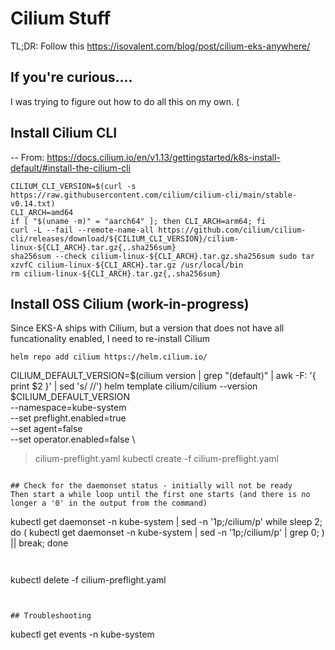 # Cilium Stuff

TL;DR:
Follow this
https://isovalent.com/blog/post/cilium-eks-anywhere/


## If you're curious....
I was trying to figure out how to do all this on my own. (

## Install Cilium CLI 
-- From: https://docs.cilium.io/en/v1.13/gettingstarted/k8s-install-default/#install-the-cilium-cli
```
CILIUM_CLI_VERSION=$(curl -s https://raw.githubusercontent.com/cilium/cilium-cli/main/stable-v0.14.txt)
CLI_ARCH=amd64
if [ "$(uname -m)" = "aarch64" ]; then CLI_ARCH=arm64; fi
curl -L --fail --remote-name-all https://github.com/cilium/cilium-cli/releases/download/${CILIUM_CLI_VERSION}/cilium-linux-${CLI_ARCH}.tar.gz{,.sha256sum}
sha256sum --check cilium-linux-${CLI_ARCH}.tar.gz.sha256sum sudo tar xzvfC cilium-linux-${CLI_ARCH}.tar.gz /usr/local/bin
rm cilium-linux-${CLI_ARCH}.tar.gz{,.sha256sum}
```

## Install OSS Cilium (work-in-progress)
Since EKS-A ships with Cilium, but a version that does not have all funcationality enabled, I need to re-install Cilium

```
helm repo add cilium https://helm.cilium.io/

```
CILIUM_DEFAULT_VERSION=$(cilium version | grep "(default)" | awk -F\: '{ print $2 }' | sed 's/ //')
helm template cilium/cilium --version $CILIUM_DEFAULT_VERSION  \
  --namespace=kube-system \
  --set preflight.enabled=true \
  --set agent=false \
  --set operator.enabled=false \
  > cilium-preflight.yaml
kubectl create -f cilium-preflight.yaml
```

## Check for the daemonset status - initially will not be ready
Then start a while loop until the first one starts (and there is no longer a '0' in the output from the command)
```
kubectl get daemonset -n kube-system | sed -n '1p;/cilium/p'
while sleep 2; do ( kubectl get daemonset -n kube-system | sed -n '1p;/cilium/p' | grep  0; ) || break; done
```


```
kubectl delete -f cilium-preflight.yaml
```


## Troubleshooting
```
kubectl get events -n kube-system
```
